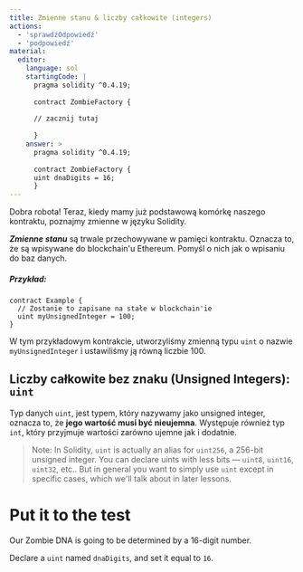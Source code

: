 ```yaml
---
title: Zmienne stanu & liczby całkowite (integers)
actions:
  - 'sprawdźOdpowiedź'
  - 'podpowiedź'
material:
  editor:
    language: sol
    startingCode: |
      pragma solidity ^0.4.19;
      
      contract ZombieFactory {
      
      // zacznij tutaj
      
      }
    answer: >
      pragma solidity ^0.4.19;
      
      contract ZombieFactory {
      uint dnaDigits = 16;
      }
---
```

Dobra robota! Teraz, kiedy mamy już podstawową komórkę naszego kontraktu, poznajmy zmienne w języku Solidity.

***Zmienne stanu*** są trwale przechowywane w pamięci kontraktu. Oznacza to, że są wpisywane do blockchain'u Ethereum. Pomyśl o nich jak o wpisaniu do baz danych.

##### Przykład:

    contract Example {
      // Zostanie to zapisane na stałe w blockchain'ie
      uint myUnsignedInteger = 100;
    }
    

W tym przykładowym kontrakcie, utworzyliśmy zmienną typu `uint` o nazwie `myUnsignedInteger` i ustawiliśmy ją równą liczbie 100.

## Liczby całkowite bez znaku (Unsigned Integers): `uint`

Typ danych `uint`, jest typem, który nazywamy jako unsigned integer, oznacza to, że **jego wartość musi być nieujemna**. Występuje również typ `int`, który przyjmuje wartości zarówno ujemne jak i dodatnie.

> Note: In Solidity, `uint` is actually an alias for `uint256`, a 256-bit unsigned integer. You can declare uints with less bits — `uint8`, `uint16`, `uint32`, etc.. But in general you want to simply use `uint` except in specific cases, which we'll talk about in later lessons.

# Put it to the test

Our Zombie DNA is going to be determined by a 16-digit number.

Declare a `uint` named `dnaDigits`, and set it equal to `16`.